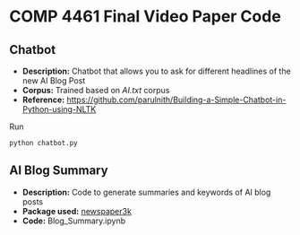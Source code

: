 # COMP 4461 Final Video Paper Code

## Chatbot
* **Description:** Chatbot that allows you to ask for different headlines of the new AI Blog Post
* **Corpus:** Trained based on *AI.txt* corpus
* **Reference:** https://github.com/parulnith/Building-a-Simple-Chatbot-in-Python-using-NLTK


Run
```
python chatbot.py
```
## AI Blog Summary 
* **Description:** Code to generate summaries and keywords of AI blog posts
* **Package used:** [newspaper3k](https://github.com/codelucas/newspaper)
* **Code:** Blog_Summary.ipynb 
